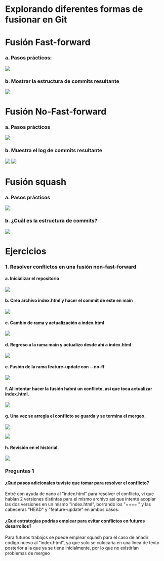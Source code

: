 # Explorando diferentes formas de fusionar en Git
# Fusión Fast-forward

### a. Pasos prácticos: 
![](imagenes/pasos_practicos-FastForward.png)
### b. Mostrar la estructura de commits resultante
![](imagenes/pregunta-FastForward.png)
# Fusión No-Fast-forward

### a. Pasos prácticos
![](imagenes/pasos_practicos-NoFastForward.png)
### b. Muestra el log de commits resultante
![](imagenes/pregunta1-NoFastForward.png)
![](imagenes/pregunta2-NoFastForward.png)
# Fusión squash

### a. Pasos prácticos
![](imagenes/pasos_practicos-Squash.png)
### b. ¿Cuál es la estructura de commits?
![](imagenes/pregunta-Squash.png)

# Ejercicios
### 1. Resolver conflictos en una fusión non-fast-forward

#### a. Inicializar el repositorio
![](imagenes/ejercicio1_a.png)

#### b. Crea archivo index.html y hacer el commit de este en main
![](imagenes/ejercicio1_b.png)

#### c. Cambio de rama y actualización a index.html
![](imagenes/ejercicio1_c.png)

#### d. Regreso a la rama main y actualizo desde ahí a index.html
![](imagenes/ejercicio1_d.png)

#### e. Fusión de la rama feature-update con --no-ff
![](imagenes/ejercicio1_e.png)

#### f. Al intentar hacer la fusión habrá un conflicto, asi que toca actualizar index.html.
![](imagenes/ejercicio1_f.png)

#### g. Una vez se arregla el conflicto se guarda y se termina el mergeo.
![](imagenes/ejercicio1_g.png)

![](imagenes/ejercicio1_h.png)

#### h. Revisión en el historial.
![](imagenes/ejercicio1_i.png)


### Preguntas 1
#### ¿Qué pasos adicionales tuviste que tomar para resolver el conflicto?
Entré con ayuda de nano al "index.html" para resolver el conflicto, vi que habían 2 versiones distintas para el mismo archivo asi que intenté acoplar las dos versiones en un mismo "index.html", borrando los "==== " y las cabeceras "HEAD" y "feature-update" en ambos casos.

#### ¿Qué estrategias podrías emplear para evitar conflictos en futuros desarrollos?
Para futuros trabajos se puede emplear squash para el caso de añadir código nuevo al "index.html", ya que solo se colocaría en una línea de texto posterior a la que ya se tiene inicialmente, por lo que no existirían problemas de mergeo


